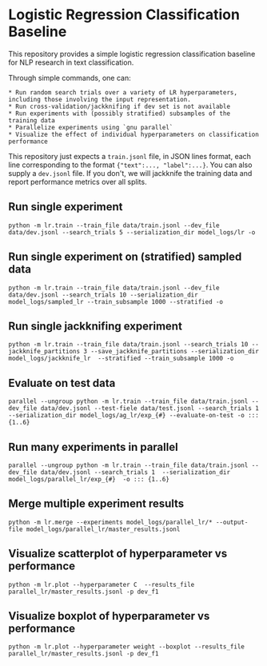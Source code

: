 # Logistic Regression Classification Baseline


This repository provides a simple logistic regression classification baseline for NLP research in text classification.

Through simple commands, one can:

    * Run random search trials over a variety of LR hyperparameters, including those involving the input representation.
    * Run cross-validation/jackknifing if dev set is not available
    * Run experiments with (possibly stratified) subsamples of the training data
    * Parallelize experiments using `gnu parallel`
    * Visualize the effect of individual hyperparameters on classification performance

This repository just expects a `train.jsonl` file, in JSON lines format, each line corresponding to the format `{"text":..., "label":...}`. You can also supply a `dev.jsonl` file. If you don't, we will jackknife the training data and report performance metrics over all splits. 

## Run single experiment

```
python -m lr.train --train_file data/train.jsonl --dev_file data/dev.jsonl --search_trials 5 --serialization_dir model_logs/lr -o
```

## Run single experiment on (stratified) sampled data

```
python -m lr.train --train_file data/train.jsonl --dev_file data/dev.jsonl --search_trials 10 --serialization_dir model_logs/sampled_lr --train_subsample 1000 --stratified -o
```

## Run single jackknifing experiment

```
python -m lr.train --train_file data/train.jsonl --search_trials 10 --jackknife_partitions 3 --save_jackknife_partitions --serialization_dir model_logs/jackknife_lr  --stratified --train_subsample 1000 -o
```

## Evaluate on test data

```
parallel --ungroup python -m lr.train --train_file data/train.jsonl --dev_file data/dev.jsonl --test-fiele data/test.jsonl --search_trials 1  --serialization_dir model_logs/ag_lr/exp_{#} --evaluate-on-test -o ::: {1..6}
```


## Run many experiments in parallel

```
parallel --ungroup python -m lr.train --train_file data/train.jsonl --dev_file data/dev.jsonl --search_trials 1  --serialization_dir model_logs/parallel_lr/exp_{#}  -o ::: {1..6}
```


## Merge multiple experiment results

```
python -m lr.merge --experiments model_logs/parallel_lr/* --output-file model_logs/parallel_lr/master_results.jsonl
```

## Visualize scatterplot of hyperparameter vs performance

```
python -m lr.plot --hyperparameter C  --results_file parallel_lr/master_results.jsonl -p dev_f1 
```


## Visualize boxplot of hyperparameter vs performance

```
python -m lr.plot --hyperparameter weight --boxplot --results_file parallel_lr/master_results.jsonl -p dev_f1 
```

